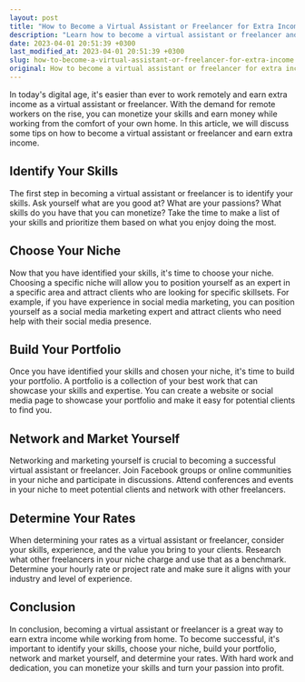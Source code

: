 ```yaml
---
layout: post
title: "How to Become a Virtual Assistant or Freelancer for Extra Income"
description: "Learn how to become a virtual assistant or freelancer and earn extra income while working from home."
date: 2023-04-01 20:51:39 +0300
last_modified_at: 2023-04-01 20:51:39 +0300
slug: how-to-become-a-virtual-assistant-or-freelancer-for-extra-income
original: How to become a virtual assistant or freelancer for extra income?
---
```

In today's digital age, it's easier than ever to work remotely and earn extra income as a virtual assistant or freelancer. With the demand for remote workers on the rise, you can monetize your skills and earn money while working from the comfort of your own home. In this article, we will discuss some tips on how to become a virtual assistant or freelancer and earn extra income.

## Identify Your Skills

The first step in becoming a virtual assistant or freelancer is to identify your skills. Ask yourself what are you good at? What are your passions? What skills do you have that you can monetize? Take the time to make a list of your skills and prioritize them based on what you enjoy doing the most.

## Choose Your Niche

Now that you have identified your skills, it's time to choose your niche. Choosing a specific niche will allow you to position yourself as an expert in a specific area and attract clients who are looking for specific skillsets. For example, if you have experience in social media marketing, you can position yourself as a social media marketing expert and attract clients who need help with their social media presence.

## Build Your Portfolio

Once you have identified your skills and chosen your niche, it's time to build your portfolio. A portfolio is a collection of your best work that can showcase your skills and expertise. You can create a website or social media page to showcase your portfolio and make it easy for potential clients to find you.

## Network and Market Yourself

Networking and marketing yourself is crucial to becoming a successful virtual assistant or freelancer. Join Facebook groups or online communities in your niche and participate in discussions. Attend conferences and events in your niche to meet potential clients and network with other freelancers.

## Determine Your Rates

When determining your rates as a virtual assistant or freelancer, consider your skills, experience, and the value you bring to your clients. Research what other freelancers in your niche charge and use that as a benchmark. Determine your hourly rate or project rate and make sure it aligns with your industry and level of experience.

## Conclusion

In conclusion, becoming a virtual assistant or freelancer is a great way to earn extra income while working from home. To become successful, it's important to identify your skills, choose your niche, build your portfolio, network and market yourself, and determine your rates. With hard work and dedication, you can monetize your skills and turn your passion into profit.